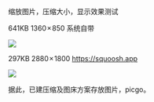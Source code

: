 缩放图片，压缩大小，显示效果测试 

641KB 1360 × 850 系统自带

![](./sfcs.png)

297KB 2880 × 1800 https://squoosh.app

![](./spu.jpg)

据此，已建压缩及图床方案存放图片，picgo。
